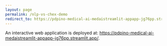 ```yaml
---
layout: page
permalink: /nlp-vs-chex-demo
redirect_to: https://pdpino-medical-ai-medaistreamlit-appapp-jg76pp.streamlit.app/
---
```


An interactive web application is deployed at: https://pdpino-medical-ai-medaistreamlit-appapp-jg76pp.streamlit.app/.
